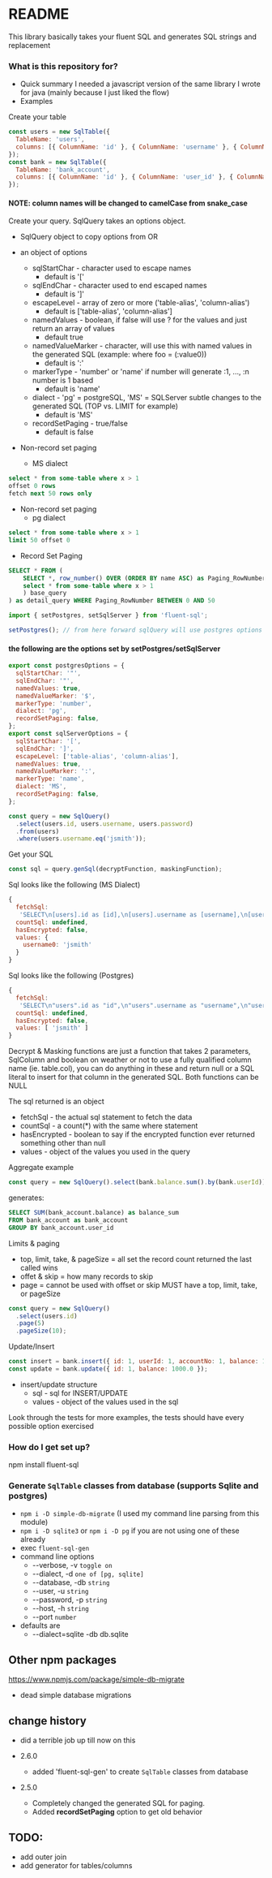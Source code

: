 # README

This library basically takes your fluent SQL and generates SQL strings and replacement

### What is this repository for?

- Quick summary
  I needed a javascript version of the same library I wrote for java (mainly because I just liked the flow)
- Examples

Create your table

```javascript
const users = new SqlTable({
  TableName: 'users',
  columns: [{ ColumnName: 'id' }, { ColumnName: 'username' }, { ColumnName: 'password' }],
});
const bank = new SqlTable({
  TableName: 'bank_account',
  columns: [{ ColumnName: 'id' }, { ColumnName: 'user_id' }, { ColumnName: 'account_no' }, { ColumnName: 'balance' }],
});
```

#### NOTE: column names will be changed to camelCase from snake_case

Create your query. SqlQuery takes an options object.

- SqlQuery object to copy options from
  OR
- an object of options

  - sqlStartChar - character used to escape names
    - default is '['
  - sqlEndChar - character used to end escaped names
    - default is ']'
  - escapeLevel - array of zero or more ('table-alias', 'column-alias')
    - default is ['table-alias', 'column-alias']
  - namedValues - boolean, if false will use ? for the values and just return an array of values
    - default true
  - namedValueMarker - character, will use this with named values in the generated SQL (example: where foo = (:value0))
    - default is ':'
  - markerType - 'number' or 'name' if number will generate :1, ..., :n number is 1 based
    - default is 'name'
  - dialect - 'pg' = postgreSQL, 'MS' = SQLServer subtle changes to the generated SQL (TOP vs. LIMIT for
    example)
    - default is 'MS'
  - recordSetPaging - true/false
    - default is false

- Non-record set paging
  - MS dialect

```sql
select * from some-table where x > 1
offset 0 rows
fetch next 50 rows only
```

- Non-record set paging
  - pg dialect

```sql
select * from some-table where x > 1
limit 50 offset 0
```

- Record Set Paging

```sql
SELECT * FROM (
	SELECT *, row_number() OVER (ORDER BY name ASC) as Paging_RowNumber FROM (
    select * from some-table where x > 1
	) base_query
) as detail_query WHERE Paging_RowNumber BETWEEN 0 AND 50
```

```javascript
import { setPostgres, setSqlServer } from 'fluent-sql';

setPostgres(); // from here forward sqlQuery will use postgres options
```

#### the following are the options set by setPostgres/setSqlServer

```javascript
export const postgresOptions = {
  sqlStartChar: '"',
  sqlEndChar: '"',
  namedValues: true,
  namedValueMarker: '$',
  markerType: 'number',
  dialect: 'pg',
  recordSetPaging: false,
};
export const sqlServerOptions = {
  sqlStartChar: '[',
  sqlEndChar: ']',
  escapeLevel: ['table-alias', 'column-alias'],
  namedValues: true,
  namedValueMarker: ':',
  markerType: 'name',
  dialect: 'MS',
  recordSetPaging: false,
};
```

```javascript
const query = new SqlQuery()
  .select(users.id, users.username, users.password)
  .from(users)
  .where(users.username.eq('jsmith'));
```

Get your SQL

```javascript
const sql = query.genSql(decryptFunction, maskingFunction);
```

Sql looks like the following (MS Dialect)

```javascript
{
  fetchSql:
   'SELECT\n[users].id as [id],\n[users].username as [username],\n[users].password as [password]\nFROM\nusers as [users]\nWHERE [users].username = (:username0)',
  countSql: undefined,
  hasEncrypted: false,
  values: {
    username0: 'jsmith'
  }
}
```

Sql looks like the following (Postgres)

```javascript
{
  fetchSql:
   'SELECT\n"users".id as "id",\n"users".username as "username",\n"users".password as "password"\nFROM\nusers as "users"\nWHERE "users".username = ($1)',
  countSql: undefined,
  hasEncrypted: false,
  values: [ 'jsmith' ]
}
```

Decrypt & Masking functions are just a function that takes 2 parameters, SqlColumn and boolean on weather or not to use a fully qualified column name (ie. table.col), you can do anything in these and return null or a SQL literal to insert for that column in the generated SQL. Both functions can be NULL

The sql returned is an object

- fetchSql - the actual sql statement to fetch the data
- countSql - a count(\*) with the same where statement
- hasEncrypted - boolean to say if the encrypted function ever returned something other than null
- values - object of the values you used in the query

Aggregate example

```javascript
const query = new SqlQuery().select(bank.balance.sum().by(bank.userId)).from(bank);
```

generates:

```sql
SELECT SUM(bank_account.balance) as balance_sum
FROM bank_account as bank_account
GROUP BY bank_account.user_id
```

Limits & paging

- top, limit, take, & pageSize = all set the record count returned the last called wins
- offet & skip = how many records to skip
- page = cannot be used with offset or skip MUST have a top, limit, take, or pageSize

```javascript
const query = new SqlQuery()
  .select(users.id)
  .page(5)
  .pageSize(10);
```

Update/Insert

```javascript
const insert = bank.insert({ id: 1, userId: 1, accountNo: 1, balance: 1000.0 });
const update = bank.update({ id: 1, balance: 1000.0 });
```

- insert/update structure
  - sql - sql for INSERT/UPDATE
  - values - object of the values used in the sql

Look through the tests for more examples, the tests should have every possible option exercised


### How do I get set up?

npm install fluent-sql

### Generate `SqlTable` classes from database (supports Sqlite and postgres)
- `npm i -D simple-db-migrate` (I used my command line parsing from this module)
- `npm i -D sqlite3` or `npm i -D pg` if you are not using one of these already
- exec `fluent-sql-gen`
- command line options
  * --verbose, -v `toggle on`
  * --dialect, -d `one of [pg, sqlite]`
  * --database, -db `string`
  * --user, -u `string`
  * --password, -p `string`
  * --host, -h `string`
  * --port `number`
- defaults are
  * --dialect=sqlite -db db.sqlite
  
## Other npm packages
https://www.npmjs.com/package/simple-db-migrate
* dead simple database migrations

## change history

- did a terrible job up till now on this

- 2.6.0
  - added 'fluent-sql-gen' to create `SqlTable` classes from database
- 2.5.0
  - Completely changed the generated SQL for paging.
  - Added **recordSetPaging** option to get old behavior

## TODO:
- add outer join
- add generator for tables/columns

